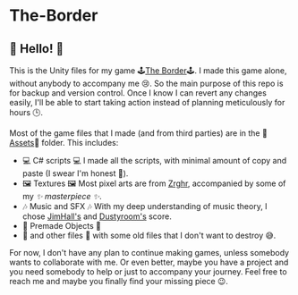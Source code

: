 # The-Border

## 👋 Hello! 👋

This is the Unity files for my game 🕹️[The Border](https://brico.itch.io/the-border)🕹️. I made this game alone, without anybody to accompany me 😢. So the main purpose of this repo is for backup and version control. Once I know I can revert any changes easily, I'll be able to start taking action instead of planning meticulously for hours 🕒.

Most of the game files that I made (and from third parties) are in the 📁[Assets](https://github.com/bryanrp/The-Border/tree/main/Assets)📁 folder. This includes:
- 💻 C# scripts 💻 I made all the scripts, with minimal amount of copy and paste (I swear I'm honest 👀).
- 🖼️ Textures 🖼️ Most pixel arts are from [Zrghr](https://zrghr.itch.io/pixel), accompanied by some of my *✨ masterpiece ✨*.
- 🎶 Music and SFX 🎶 With my deep understanding of music theory, I chose [JimHall's](https://freemusicarchive.org/music/jim-hall) and [Dustyroom's](https://assetstore.unity.com/packages/audio/sound-fx/free-casual-game-sfx-pack-54116) score.
- 🧰 Premade Objects 🧰 
- 💼 and other files 💼 with some old files that I don't want to destroy 😅.

For now, I don't have any plan to continue making games, unless somebody wants to collaborate with me. Or even better, maybe you have a project and you need somebody to help or just to accompany your journey. Feel free to reach me and maybe you finally find your missing piece 😉.
